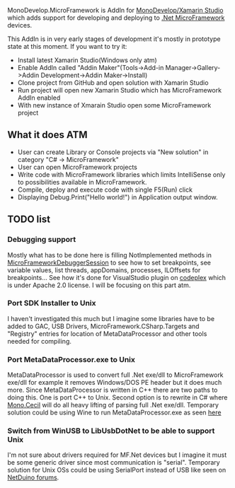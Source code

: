 MonoDevelop.MicroFramework is AddIn for [MonoDevelop/Xamarin Studio](https://github.com/mono/monodevelop) which adds support for developing and deploying to [.Net MicroFramework](http://www.netmf.com/) devices.

This AddIn is in very early stages of development it's mostly in prototype state at this moment. If you want to try it:
* Install latest Xamarin Studio(Windows only atm)
* Enable AddIn called "Addin Maker"(Tools->Add-in Manager->Gallery->Addin Development->Addin Maker->Install)
* Clone project from GitHub and open solution with Xamarin Studio
* Run project will open new Xamarin Studio which has MicroFramework AddIn enabled
* With new instance of Xmarain Studio open some MicroFramework project

## What it does ATM
* User can create Library or Console projects via "New solution" in category "C# -> MicroFramework"
* User can open MicroFramework projects
* Write code with MicroFramework libraries which limits IntelliSense only to possibilities available in MicroFramework.
* Compile, deploy and execute code with single F5(Run) click
* Displaying Debug.Print("Hello world!") in Application output window.

## TODO list
### Debugging support
Mostly what has to be done here is filling NotImplemented methods in [MicroFrameworkDebuggerSession](https://github.com/DavidKarlas/MonoDevelop.MicroFramework/blob/master/MonoDevelop.MicroFramework/MicroFrameworkDebuggerSession.cs) to see how to set breakpoints, see variable values, list threads, appDomains, processes, ILOffsets for breakpoints... See how it's done for VisualStudio plugin on [codeplex](http://netmf.codeplex.com/SourceControl/latest#client_v4_3/Framework/CorDebug/) which is under Apache 2.0 license. I will be focusing on this part atm.
### Port SDK Installer to Unix
I haven't investigated this much but I imagine some libraries have to be added to GAC, USB Drivers, MicroFramework.CSharp.Targets and "Registry" entries  for location of MetaDataProcessor and other tools needed for compiling.
### Port MetaDataProcessor.exe to Unix
MetaDataProcessor is used to convert full .Net exe/dll to MicroFramework exe/dll for example it removes Windows/DOS PE header but it does much more. Since MetaDataProcessor is written in C++ there are two paths to doing this. One is port C++ to Unix. Second option is to rewrite in C# where [Mono.Cecil](https://github.com/jbevain/cecil) will do all heavy lifting of parsing full .Net exe/dll. Temporary solution could be using Wine to run MetaDataProcessor.exe as seen [here](http://forums.netduino.com/index.php?/topic/1062-metadataprocessorexe-wine-notes/)
### Switch from WinUSB to LibUsbDotNet to be able to support Unix
I'm not sure about drivers required for MF.Net devices but I imagine it must be some generic driver since most communication is "serial". Temporary solution for Unix OSs could be using SerialPort instead of USB like seen on [NetDuino forums](http://forums.netduino.com/index.php?/topic/285-mfdeploy-v41-for-mac-os-x-and-linux-alpha-1/).
